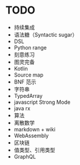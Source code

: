 # TODO

* 持续集成
* 语法糖（Syntactic sugar）
* DSL
* Python range
* 刻意练习
* 图灵完备
* Kotlin
* Source map
* BNF 范示
* 字符串
* TypedArray
* javascript Strong Mode
* java rx
* 算法
* 离散数学
* markdown + wiki
* WebAssembly
* 区块链
* 值类型、引用类型
* GraphQL


